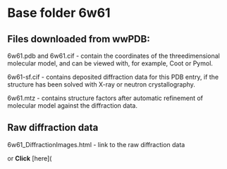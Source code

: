 # Base folder 6w61

## Files downloaded from wwPDB:

6w61.pdb and 6w61.cif - contain the coordinates of the threedimensional molecular model, and can be viewed with, for example, Coot or Pymol.

6w61-sf.cif - contains deposited diffraction data for this PDB entry, if the structure has been solved with X-ray or neutron crystallography.

6w61.mtz - contains structure factors after automatic refinement of molecular model against the diffraction data.

## Raw diffraction data

6w61_DiffractionImages.html - link to the raw diffraction data 

or **Click** [here](  <body>
      <script type="text/javascript">
    window.location.href = "https://doi.org/10.18430/m36w61) 

## Data Summary
|   | Resolution | Completeness| I/$\boldsymbol{\sigma}$ |
|---|-------------:|----------------:|--------------:|
|   |2.00|99.7  %|<img width=50/>37.10|

|   | **R-work**| **R-free**   
|---|-------------:|----------------:|           
||0.1710|0.1930|

|   |**MolProbity<br>score**| **Ramachandran<br>outliers** 
|---|-------------:|----------------:|
||1.50|0.00 %|

## Other relevant links 
**PDBe**:  https://www.ebi.ac.uk/pdbe/entry/pdb/6w61
 
**PDBr**: https://www.rcsb.org/structure/6w61 

